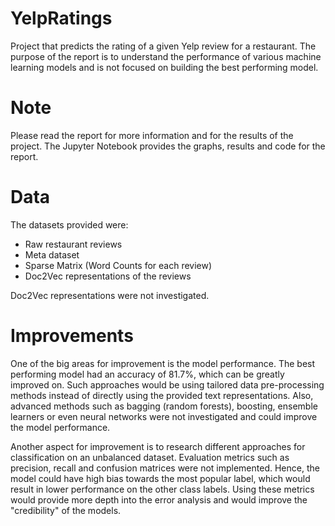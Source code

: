 # YelpRatings

Project that predicts the rating of a given Yelp review for a restaurant. The purpose of the report is to understand the performance of various machine learning models and is not focused on building the best performing model.

# Note 

Please read the report for more information and for the results of the project. The Jupyter Notebook provides the graphs, results and code for the report.

# Data

The datasets provided were:
- Raw restaurant reviews
- Meta dataset 
- Sparse Matrix (Word Counts for each review)
- Doc2Vec representations of the reviews

Doc2Vec representations were not investigated.

# Improvements

One of the big areas for improvement is the model performance. The best performing model had an accuracy of 81.7%, which can be greatly improved on. Such approaches would be using tailored data pre-processing methods instead of directly using the provided text representations. Also, advanced methods such as bagging (random forests), boosting, ensemble learners or even neural networks were not investigated and could improve the model performance.

Another aspect for improvement is to research different approaches for classification on an unbalanced dataset. Evaluation metrics such as precision, recall and confusion matrices were not implemented. Hence, the model could have high bias towards the most popular label, which would result in lower performance on the other class labels. Using these metrics would provide more depth into the error analysis and would improve the "credibility" of the models.

